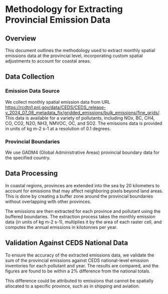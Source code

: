 # Methodology for Extracting Provincial Emission Data
## Overview
This document outlines the methodology used to extract monthly spatial emissions data at the provincial level, incorporating custom spatial adjustments to account for coastal areas.

## Data Collection
### Emission Data Source

We collect monthly spatial emission data from URL https://rcdtn1.pnl.gov/data/CEDS/CEDS_release-v_2024_07_08_metadata_fix/gridded_emissions/bulk_emissions/fine_grids/. This data is available for a variety of pollutants, including NOx, BC, CH4, CO, CO2, N2O, NH3, NMVOC, OC, and SO2. The emissions data is provided in units of kg m-2 s-1 at a resolution of 0.1 degrees.

### Provincial Boundaries

We use GADM4 (Global Administrative Areas) provincial boundary data for the specified country.

## Data Processing
In coastal regions, provinces are extended into the sea by 20 kilometers to account for emissions that may affect neighboring pixels beyond land areas. This is done by creating a buffer zone around the provincial boundaries without overlapping with other provinces.

The emissions are then extracted for each province and pollutant using the buffered boundaries. The extraction process takes the monthly emission data (in units of kg m-2 s-1), multiplies it by the area of each raster cell, and computes the annual emissions in kilotonnes per year.


## Validation Against CEDS National Data
To ensure the accuracy of the extracted emissions data, we validate the sum of the provincial emissions against CEDS national-level emission inventories for each pollutant and year. The results are compared, and the figures are found to be within a 2% difference from the national totals.

This difference could be attributed to emissions that cannot be spatially allocated to a specific province, such as in shipping and aviation.